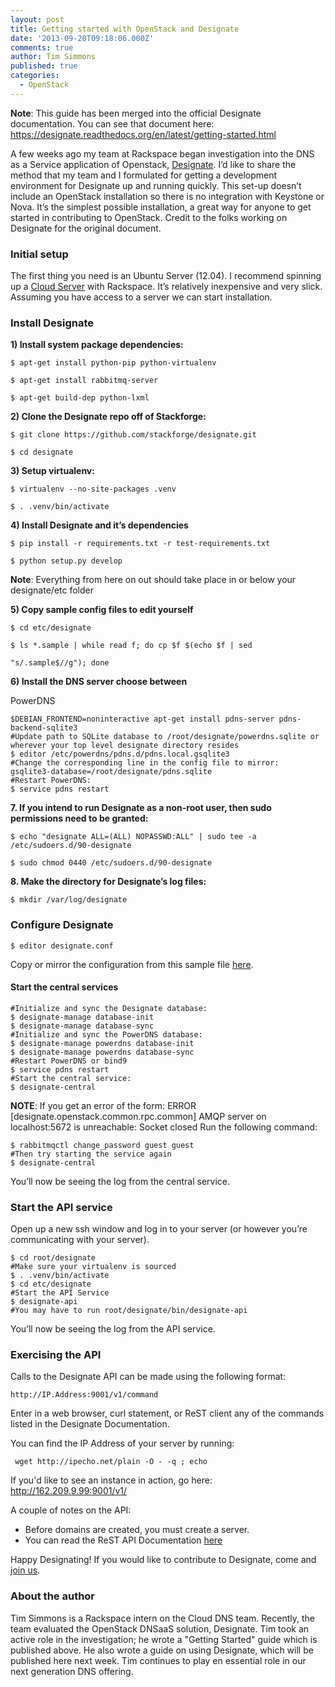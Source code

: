 ```yaml
---
layout: post
title: Getting started with OpenStack and Designate
date: '2013-09-20T09:18:06.000Z'
comments: true
author: Tim Simmons
published: true
categories:
  - OpenStack
---
```


**Note**: This guide has been merged into the official Designate documentation. You can see that document here:
<https://designate.readthedocs.org/en/latest/getting-started.html>

A few weeks ago my team at Rackspace began investigation into the DNS as a Service application of Openstack, [Designate][1]. I’d like to share the method that my team and I formulated for getting a development environment for Designate up and running quickly. This set-up doesn’t include an OpenStack installation so there is no integration with Keystone or Nova. It’s the simplest possible installation, a great way for anyone to get started in contributing to OpenStack. Credit to the folks working on Designate for the original document.<!-- more -->

### Initial setup


The first thing you need is an Ubuntu Server (12.04). I recommend spinning up a [Cloud Server][2] with Rackspace. It’s relatively inexpensive and very slick. Assuming you have access to a server we can start installation.

### Install Designate


**1) Install system package dependencies:**

    $ apt-get install python-pip python-virtualenv

    $ apt-get install rabbitmq-server

    $ apt-get build-dep python-lxml

**2) Clone the Designate repo off of Stackforge:**

    $ git clone https://github.com/stackforge/designate.git

    $ cd designate

**3) Setup virtualenv:**

    $ virtualenv --no-site-packages .venv

    $ . .venv/bin/activate

**4) Install Designate and it’s dependencies**

    $ pip install -r requirements.txt -r test-requirements.txt

    $ python setup.py develop

**Note**: Everything from here on out should take place in or below your designate/etc folder

**5) Copy sample config files to edit yourself**

    $ cd etc/designate

    $ ls *.sample | while read f; do cp $f $(echo $f | sed

    "s/.sample$//g"); done

**6) Install the DNS server choose between**

PowerDNS

```
$DEBIAN_FRONTEND=noninteractive apt-get install pdns-server pdns-backend-sqlite3
#Update path to SQLite database to /root/designate/powerdns.sqlite or wherever your top level designate directory resides
$ editor /etc/powerdns/pdns.d/pdns.local.gsqlite3
#Change the corresponding line in the config file to mirror:
gsqlite3-database=/root/designate/pdns.sqlite
#Restart PowerDNS:
$ service pdns restart
```

**7. If you intend to run Designate as a non-root user, then sudo permissions need to be granted:**
```
$ echo "designate ALL=(ALL) NOPASSWD:ALL" | sudo tee -a /etc/sudoers.d/90-designate

$ sudo chmod 0440 /etc/sudoers.d/90-designate
```

**8. Make the directory for Designate’s log files:**
```
$ mkdir /var/log/designate
```

### Configure Designate

```
$ editor designate.conf
```

Copy or mirror the configuration from this sample file [here][3].


#### Start the central services

```
#Initialize and sync the Designate database:
$ designate-manage database-init
$ designate-manage database-sync
#Initialize and sync the PowerDNS database:
$ designate-manage powerdns database-init
$ designate-manage powerdns database-sync
#Restart PowerDNS or bind9
$ service pdns restart
#Start the central service:
$ designate-central
```

**NOTE**: If you get an error of the form: ERROR [designate.openstack.common.rpc.common] AMQP server on localhost:5672 is unreachable: Socket closed
Run the following command:
```
$ rabbitmqctl change_password guest guest
#Then try starting the service again
$ designate-central
```

You’ll now be seeing the log from the central service.

### Start the API service

Open up a new ssh window and log in to your server (or however you’re communicating with your server).

    $ cd root/designate
    #Make sure your virtualenv is sourced
    $ . .venv/bin/activate
    $ cd etc/designate
    #Start the API Service
    $ designate-api
    #You may have to run root/designate/bin/designate-api


You’ll now be seeing the log from the API service.

### Exercising the API


Calls to the Designate API can be made using the following format:

    http://IP.Address:9001/v1/command

Enter in a web browser, curl statement, or ReST client any of the
commands listed in the Designate Documentation.

You can find the IP Address of your server by running:

```
 wget http://ipecho.net/plain -O - -q ; echo
```

If you'd like to see an instance in action, go here: <http://162.209.9.99:9001/v1/>

A couple of notes on the API:

* Before domains are created, you must create a server.
* You can read the ReST API Documentation [here][4]

Happy Designating! If you would like to contribute to Designate, come and [join us][5].

### About the author

Tim Simmons is a Rackspace intern on the Cloud DNS team. Recently, the
team evaluated the OpenStack DNSaaS solution, Designate. Tim took an
active role in the investigation; he wrote a "Getting Started" guide
which is published above. He also wrote a guide on using Designate, which will be
published here next week. Tim continues to play en essential role in our
next generation DNS offering.

[1]: https://wiki.openstack.org/wiki/Designate
[2]: http://www.rackspace.com/cloud/servers/
[3]: https://gist.github.com/TimSimmons/6596014
[4]: https://designate.readthedocs.org/en/latest/rest.html
[5]: https://designate.readthedocs.org/en/latest/getting-involved.html